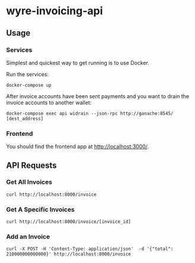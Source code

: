 # wyre-invoicing-api

## Usage

### Services

Simplest and quickest way to get running is to use Docker.

Run the services:

    docker-compose up

After invoice accounts have been sent payments and you want to drain the invoice accounts to another wallet:

    docker-compose exec api widrain --json-rpc http://ganache:8545/ [dest_address]

### Frontend

You should find the frontend app at [http://localhost:3000/](http://localhost:3000/).

## API Requests

### Get All Invoices

    curl http://localhost:8000/invoice

### Get A Specific Invoices

    curl http://localhost:8000/invoice/[invoice_id]

### Add an Invoice

    curl -X POST -H 'Content-Type: application/json'  -d '{"total": 210000000000000}' http://localhost:8000/invoice
